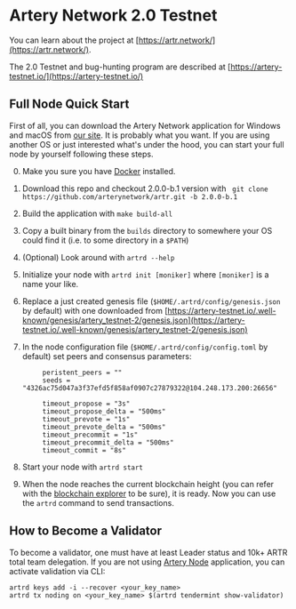 # Artery Network 2.0 Testnet

You can learn about the project at [https://artr.network/](https://artr.network/).

The 2.0 Testnet and bug-hunting program are described at [https://artery-testnet.io/](https://artery-testnet.io/)

## Full Node Quick Start
First of all, you can download the Artery Network application for Windows and macOS from 
[our site](https://artery-testnet.io/). It is probably what you want. If you are using another OS or just interested 
what's under the hood, you can start your full node by yourself following these steps.     

0. Make you sure you have [Docker](https://www.docker.com/) installed.
0. Download this repo and checkout 2.0.0-b.1 version with ```
git clone https://github.com/arterynetwork/artr.git -b 2.0.0-b.1```
0. Build the application with `make build-all`
0. Copy a built binary from the `builds` directory to somewhere your OS could find it (i.e. to some directory in a 
`$PATH`)
0. (Optional) Look around with `artrd --help`
0. Initialize your node with `artrd init [moniker]` where `[moniker]` is a name your like.
0. Replace a just created genesis file (`$HOME/.artrd/config/genesis.json` by default) with one downloaded from 
[https://artery-testnet.io/.well-known/genesis/artery_testnet-2/genesis.json](https://artery-testnet.io/.well-known/genesis/artery_testnet-2/genesis.json)
0. In the node configuration file (`$HOME/.artrd/config/config.toml` by default) set peers and consensus parameters:

            peristent_peers = ""
            seeds = "4326ac75d047a3f37efd5f858af0907c27879322@104.248.173.200:26656"
            
            timeout_propose = "3s"
            timeout_propose_delta = "500ms"
            timeout_prevote = "1s"
            timeout_prevote_delta = "500ms"
            timeout_precommit = "1s"
            timeout_precommit_delta = "500ms"
            timeout_commit = "8s"

0. Start your node with `artrd start`
0. When the node reaches the current blockchain height (you can refer with the 
[blockchain explorer](https://artery-testnet.io/blockchain) to be sure), it is ready. Now you can use the `artrd` 
command to send transactions.

## How to Become a Validator

To become a validator, one must have at least Leader status and 10k+ ARTR total team delegation. If you are not using 
[Artery Node](https://artery-testnet.io/) application, you can activate validation via CLI:
```
artrd keys add -i --recover <your_key_name>
artrd tx noding on <your_key_name> $(artrd tendermint show-validator)
``` 
